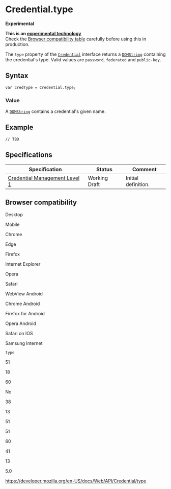# Credential.type

**Experimental**

**This is an [experimental technology](https://developer.mozilla.org/en-US/docs/MDN/Guidelines/Conventions_definitions#experimental)**  
Check the [Browser compatibility table](#browser_compatibility) carefully before using this in production.

The `type` property of the [`Credential`](../credential) interface returns a [`DOMString`](../domstring) containing the credential's type. Valid values are `password`, `federated` and `public-key`.

## Syntax

    var credType = Credential.type;

### Value

A [`DOMString`](../domstring) contains a credential's given name.

## Example

    // TBD

## Specifications

<table><thead><tr class="header"><th>Specification</th><th>Status</th><th>Comment</th></tr></thead><tbody><tr class="odd"><td><a href="https://w3c.github.io/webappsec-credential-management/">Credential Management Level 1</a></td><td><span class="spec-wd">Working Draft</span></td><td>Initial definition.</td></tr></tbody></table>

## Browser compatibility

Desktop

Mobile

Chrome

Edge

Firefox

Internet Explorer

Opera

Safari

WebView Android

Chrome Android

Firefox for Android

Opera Android

Safari on IOS

Samsung Internet

`type`

51

18

60

No

38

13

51

51

60

41

13

5.0

<a href="https://developer.mozilla.org/en-US/docs/Web/API/Credential/type" class="_attribution-link">https://developer.mozilla.org/en-US/docs/Web/API/Credential/type</a>
